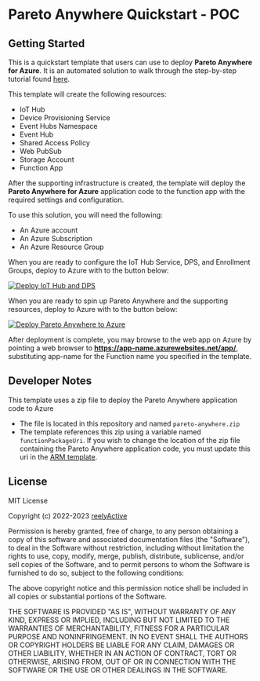 Pareto Anywhere Quickstart - POC
=========================

Getting Started
---------------

This is a quickstart template that users can use to deploy __Pareto Anywhere for Azure__.
It is an automated solution to walk through the step-by-step tutorial found [here](https://reelyactive.github.io/diy/pareto-anywhere-azure/).

This template will create the following resources: 
* IoT Hub
* Device Provisioning Service
* Event Hubs Namespace
* Event Hub
* Shared Access Policy
* Web PubSub
* Storage Account
* Function App 

After the supporting infrastructure is created, the template will deploy the __Pareto Anywhere for Azure__ application code to the function app with the required settings and configuration.

To use this solution, you will need the following:
- An Azure account
- An Azure Subscription
- An Azure Resource Group

When you are ready to configure the IoT Hub Service, DPS, and Enrollment Groups, deploy to Azure with to the button below:

[![Deploy IoT Hub and DPS](http://azuredeploy.net/deploybutton.png)](https://portal.azure.com/#create/Microsoft.Template/uri/https%3A%2F%2Fraw.githubusercontent.com%2Fadeany%2Fquickstart-pareto%2Fmain%2Fdeployments%2Fdevice_template.json)

When you are ready to spin up Pareto Anywhere and the supporting resources, deploy to Azure with to the button below:

[![Deploy Pareto Anywhere to Azure](http://azuredeploy.net/deploybutton.png)](https://portal.azure.com/#create/Microsoft.Template/uri/https%3A%2F%2Fraw.githubusercontent.com%2Fadeany%2Fquickstart-pareto%2Fmain%2Fdeployments%2Fsupporting_resources_template.json)

After deployment is complete, you may browse to the web app on Azure by pointing a web browser to __https://app-name.azurewebsites.net/app/__, substituting app-name for the Function name you specified in the template.

Developer Notes
---------------

This template uses a zip file to deploy the Pareto Anywhere application code to Azure
* The file is located in this repository and named `pareto-anywhere.zip`
* The template references this zip using a variable named `functionPackageUri`. If you wish to change the location of the zip file containing the Pareto Anywhere application code, you must update this uri in the [ARM template](./deployments/supporting_resources_template.json).

License
-------

MIT License

Copyright (c) 2022-2023 [reelyActive](https://www.reelyactive.com)

Permission is hereby granted, free of charge, to any person obtaining a copy of this software and associated documentation files (the "Software"), to deal in the Software without restriction, including without limitation the rights to use, copy, modify, merge, publish, distribute, sublicense, and/or sell copies of the Software, and to permit persons to whom the Software is furnished to do so, subject to the following conditions:

The above copyright notice and this permission notice shall be included in all copies or substantial portions of the Software.

THE SOFTWARE IS PROVIDED "AS IS", WITHOUT WARRANTY OF ANY KIND, EXPRESS OR 
IMPLIED, INCLUDING BUT NOT LIMITED TO THE WARRANTIES OF MERCHANTABILITY, 
FITNESS FOR A PARTICULAR PURPOSE AND NONINFRINGEMENT. IN NO EVENT SHALL THE 
AUTHORS OR COPYRIGHT HOLDERS BE LIABLE FOR ANY CLAIM, DAMAGES OR OTHER 
LIABILITY, WHETHER IN AN ACTION OF CONTRACT, TORT OR OTHERWISE, ARISING FROM, 
OUT OF OR IN CONNECTION WITH THE SOFTWARE OR THE USE OR OTHER DEALINGS IN 
THE SOFTWARE.

